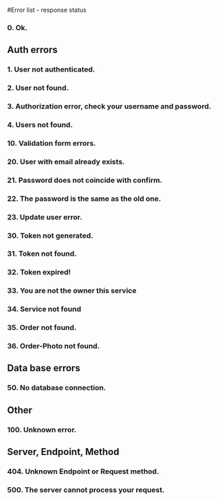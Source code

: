 #Error list - response status

### 0. Ok.

## Auth errors

### 1. User not authenticated.

### 2. User not found.

### 3. Authorization error, check your username and password.

### 4. Users not found.


### 10. Validation form errors.

### 20. User with email already exists.

### 21. Password does not coincide with confirm.

### 22. The password is the same as the old one.

### 23. Update user error.

### 30. Token not generated.

### 31. Token not found.

### 32. Token expired!

### 33. You are not the owner this service

### 34. Service not found

### 35. Order not found.

### 36. Order-Photo not found.

## Data base errors

### 50. No database connection.

## Other

### 100. Unknown error.

## Server, Endpoint, Method

### 404. Unknown Endpoint or Request method.

### 500. The server cannot process your request.

